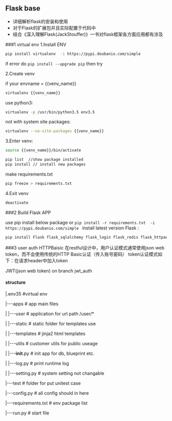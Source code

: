 
## Flask base

- 详细解析flask的安装和使用
- 对于Flask的扩展包并且实际配置于代码中
- 结合《深入理解Flask(JackStouffer)》一书对flask框架各方面应用都有涉及

###1 virtual env
1.Install ENV
```bash
pip install virtualenv  -i https://pypi.doubanio.com/simple 
```
if error  do `pip install --upgrade pip`  then try

2.Create venv

if your envname = {{venv_name}} 
```bash
virtualenv {{venv_name}}
```
use python3:
```bash
virtualenv -p /usr/bin/python3.5 env3.5
```
not with system site packages:
```bash
virtualenv --no-site-packages {{venv_name}}
```
3.Enter venv:
```bash
source {{venv_name}}/bin/activate
```

```bash
pip list  //show package installed
pip install // install new packages
```
make requirements.txt
```bash
pip freeze > requirements.txt
```

4.Exit venv
```bash
deactivate
```


###2 Build Flask APP


use pip install below  package or `pip install -r requirements.txt  -i https://pypi.doubanio.com/simple `
install latest version Flask :
```bash
pip install Flask flask_sqlalchemy flask_login flask_redis flask_httpauth flask_login flask_wtf  pymysql -i https://pypi.doubanio.com/simple 
```


###3 user auth
HTTPBaisic
在restful设计中，用户认证模式通常使用json web token，而不会使用传统的HTTP Basic认证（传入账号密码）
token认证模式如下：在请求header中加入token

JWT(json web token) on branch jwt_auth

#### structure

|.env35                         #virtual env

|---apps                        # app main files 
     
|   |---user                    # application for url path /user/* 
     
|   |---static                  # static folder for templates use

|   |---templates               # jinja2 html templates

|   |---utils                   # customer utils for public useage

|   |---__init__.py             # init app for db, blueprint etc.

|   |---log.py                  # print runtime log

|   |---setting.py              # system setting not changable

|---test                        # folder for put unitest case

|---config.py                   # all config should in here

|---requirements.txt            # env package list

|---run.py                      # start file 